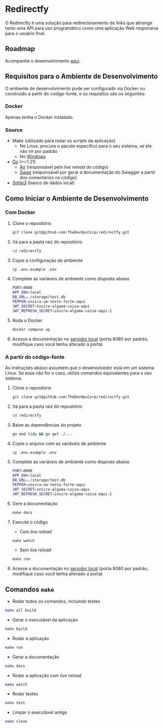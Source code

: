 # Redirectfy

O Redirectfy é uma solução para redirecionamento de links que abrange tanto uma API para uso programático como uma aplicação Web responsiva para o usuário final.

## Roadmap

Acompanhe o desenvolvimento [aqui](https://coda.io/d/Mapa-de-Desenvolvimento-Redirect_d3Jz7W_oyZx/Mapa_suI7Y#_luOTT).

## Requisitos para o Ambiente de Desenvolvimento

O ambiente de desenvolvimento pode ser configurado via Docker ou construído a partir do código-fonte, e os requisitos são os seguintes:

### Docker

Apenas tenha o Docker instalado.

### Source

* Make (utilizado para rodar os scripts da aplicação)
  - No Linux, procure o pacote específico para o seu sistema, se ele não vir por padrão
  - No [Windows](https://gnuwin32.sourceforge.net/packages/make.htm)
* [Go](https://go.dev/doc/install) (>=1.21)
  - [Air](https://github.com/cosmtrek/air) (responsável pelo *live reload* do código)
  - [Swag](https://github.com/swaggo/swag) (responsável por gerar a documentação do Swagger a partir dos comentários no código)
* [Sqlite3](https://www.sqlite.org/download.html) (banco de dados local)

## Como Iniciar o Ambiente de Desenvolvimento

### Com Docker

1. Clone o repositório

    ```bash
    git clone git@github.com:TheDevOpsCorp/redirectfy.git
    ```

2. Vá para a pasta raiz do repositório

    ```bash
    cd redirectfy
    ```

3. Copie a configuração de ambiente

    ```bash
    cp .env.example .env
    ```

4. Complete as variáveis de ambiente como disposto abaixo

    ```bash
    PORT=8080
    APP_ENV=local
    DB_URL=./storage/test.db
    PEPPER=insira-um-texto-forte-aqui
    JWT_SECRET=insira-alguma-coisa-aqui
    JWT_REFRESH_SECRET=insira-alguma-coisa-aqui-2
    ```

5. Roda o Docker

    ```bash
    docker compose up
    ```

6. Acesse a documentação no [servidor local](http://localhost:8080/docs/index.html) (porta 8080 por padrão, modifique caso você tenha alterado a porta)

### A partir do código-fonte

As instruções abaixo assumem que o desenvolvedor está em um sistema Linux. Se esse não for o caso, utilize comandos equivalentes para o seu sistema.

1. Clone o repositório

    ```bash
    git clone git@github.com:TheDevOpsCorp/redirectfy.git
    ```

2. Vá para a pasta raiz do repositório

    ```bash
    cd redirectfy
    ```

3. Baixe as dependências do projeto

    ```bash
    go mod tidy && go get ./...
    ```

4. Copie o arquivo com as variáveis de ambiente

    ```bash
    cp .env.example .env
    ```

5. Complete as variáveis de ambiente como disposto abaixo

    ```bash
    PORT=8080
    APP_ENV=local
    DB_URL=./storage/test.db
    PEPPER=insira-um-texto-forte-aqui
    JWT_SECRET=insira-alguma-coisa-aqui
    JWT_REFRESH_SECRET=insira-alguma-coisa-aqui-2
    ```

6. Gere a documentação

    ```bash
    make docs
    ```

7. Execute o código

   - Com *live reload*

    ```bash
    make watch
    ```

   - Sem *live reload*

    ```bash
    make run
    ```

8. Acesse a documentação no [servidor local](http://localhost:8080/docs/index.html) (porta 8080 por padrão, modifique caso você tenha alterado a porta)

## Comandos `make`

* Rodar todos os comandos, incluindo testes

```bash
make all build
```

* Gerar o executável da aplicação

```bash
make build
```

* Rodar a aplicação

```bash
make run
```

* Gerar a documentação

```bash
make docs
```

* Rodar a aplicação com *live reload*

```bash
make watch
```

* Rodar testes

```bash
make test
```

* Limpar o executável antigo

```bash
make clean
```
